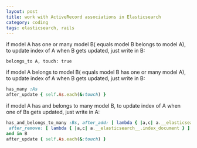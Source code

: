 ```yaml
---
layout: post
title: work with ActiveRecord associations in Elasticsearch
category: coding
tags: elasticsearch, rails
---
```


if model A has one or many model B( equals model B belongs to model A), to update index of A when B gets updated, just write in B:

`belongs_to A, touch: true`

if model A belongs to model B( equals model B has one or many model A), to update index of A when B gets updated, just write in B:

```ruby
has_many :As
after_update { self.As.each(&:touch) }
```

if model A has and belongs to many model B, to update index of A when one of Bs gets updated, just write in A:

```ruby
has_and_belongs_to_many :Bs, after_add: [ lambda { |a,c| a.__elasticsearch__.index_document } ],
 after_remove: [ lambda { |a,c| a.__elasticsearch__.index_document } ]
and in B
after_update { self.As.each(&:touch) }
```
